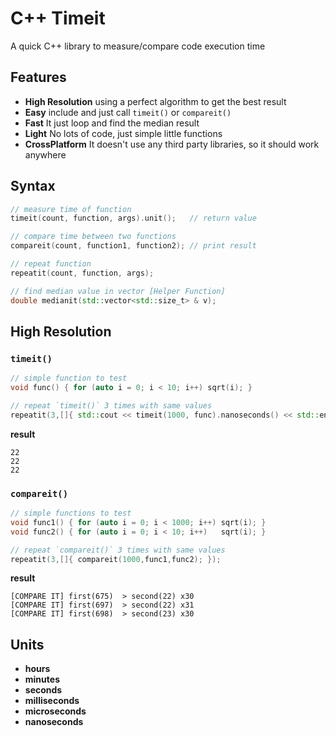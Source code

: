 # C++ Timeit
A quick C++ library to measure/compare code execution time

## Features
- **High Resolution** using a perfect algorithm to get the best result
- **Easy**  include and just call `timeit()` or `compareit()`
- **Fast**  It just loop and find the median result
- **Light** No lots of code, just simple little functions
- **CrossPlatform** It doesn't use any third party libraries, so it should work anywhere

## Syntax
```cpp
// measure time of function
timeit(count, function, args).unit();   // return value

// compare time between two functions
compareit(count, function1, function2); // print result

// repeat function
repeatit(count, function, args);

// find median value in vector [Helper Function]
double medianit(std::vector<std::size_t> & v);
```

## High Resolution

### `timeit()`
```cpp
// simple function to test
void func() { for (auto i = 0; i < 10; i++) sqrt(i); }

// repeat `timeit()` 3 times with same values
repeatit(3,[]{ std::cout << timeit(1000, func).nanoseconds() << std::endl; });
```
__result__
```
22
22 
22
```

### `compareit()`
```cpp
// simple functions to test
void func1() { for (auto i = 0; i < 1000; i++) sqrt(i); }
void func2() { for (auto i = 0; i < 10; i++)   sqrt(i); }

// repeat `compareit()` 3 times with same values
repeatit(3,[]{ compareit(1000,func1,func2); });
```
__result__
```
[COMPARE IT] first(675)  > second(22) x30
[COMPARE IT] first(697)  > second(22) x31
[COMPARE IT] first(698)  > second(23) x30
```

## Units
- **hours**
- **minutes**
- **seconds**
- **milliseconds**
- **microseconds** 
- **nanoseconds**

